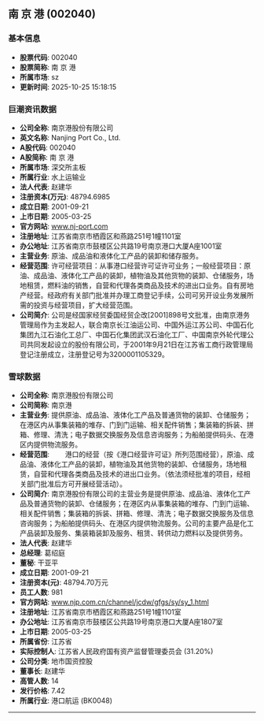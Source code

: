 ## 南 京 港 (002040)

### 基本信息

- **股票代码**: 002040
- **股票简称**: 南 京 港
- **所属市场**: sz
- **更新时间**: 2025-10-25 15:18:15

### 巨潮资讯数据

- **公司全称**: 南京港股份有限公司
- **英文名称**: Nanjing Port Co., Ltd.
- **A股代码**: 002040
- **A股简称**: 南 京 港
- **所属市场**: 深交所主板
- **所属行业**: 水上运输业
- **法人代表**: 赵建华
- **注册资本(万元)**: 48794.6985
- **成立日期**: 2001-09-21
- **上市日期**: 2005-03-25
- **官方网站**: www.nj-port.com
- **注册地址**: 江苏省南京市栖霞区和燕路251号1幢1101室
- **办公地址**: 江苏省南京市鼓楼区公共路19号南京港口大厦A座1001室
- **主营业务**: 原油、成品油和液体化工产品的装卸和储存服务。
- **经营范围**: 许可经营项目：从事港口经营许可证许可业务；一般经营项目：原油、成品油、液体化工产品的装卸，植物油及其他货物的装卸、仓储服务，场地租赁，燃料油的销售，自营和代理各类商品及技术的进出口业务。自有房地产经营。经政府有关部门批准并办理工商登记手续，公司可另开设业务发展所需的投资与经营项目，扩大经营范围。
- **公司简介**: 公司是经国家经贸委国经贸企改[2001]898号文批准，由南京港务管理局作为主发起人，联合南京长江油运公司、中国外运江苏公司、中国石化集团九江石油化工总厂、中国石化集团武汉石油化工厂、中国南京外轮代理公司共同发起设立的股份有限公司，于2001年9月21日在江苏省工商行政管理局登记注册成立，注册登记号为3200001105329。

### 雪球数据

- **公司全称**: 南京港股份有限公司
- **公司简称**: 南京港
- **主营业务**: 提供原油、成品油、液体化工产品及普通货物的装卸、仓储服务；在港区内从事集装箱的堆存、门到门运输、相关配件销售；集装箱的拆装、拼箱、修理、清洗；电子数据交换服务及信息咨询服务；为船舶提供码头、在港区内提供物流服务。
- **经营范围**: 　　港口的经营（按《港口经营许可证》所列范围经营），原油、成品油、液体化工产品的装卸，植物油及其他货物的装卸、仓储服务，场地租赁，自营和代理各类商品及技术的进出口业务。（依法须经批准的项目，经相关部门批准后方可开展经营活动）。
- **公司简介**: 南京港股份有限公司的主营业务是提供原油、成品油、液体化工产品及普通货物的装卸、仓储服务；在港区内从事集装箱的堆存、门到门运输、相关配件销售；集装箱的拆装、拼箱、修理、清洗；电子数据交换服务及信息咨询服务；为船舶提供码头、在港区内提供物流服务。公司的主要产品是化工产品装卸及服务、集装箱装卸及服务、租赁、转供动力燃料以及提供劳务。
- **法人代表**: 赵建华
- **总经理**: 葛绍庭
- **董秘**: 干亚平
- **成立日期**: 2001-09-21
- **注册资本(元)**: 48794.70万元
- **员工人数**: 981
- **官方网站**: www.njp.com.cn/channel/jcdw/gfgs/sy/sy_1.html
- **注册地址**: 江苏省南京市栖霞区和燕路251号1幢1101室
- **办公地址**: 江苏省南京市鼓楼区公共路19号南京港口大厦A座1807室
- **上市日期**: 2005-03-25
- **所属省份**: 江苏省
- **实际控制人**: 江苏省人民政府国有资产监督管理委员会 (31.20%)
- **公司分类**: 地市国资控股
- **董事长**: 赵建华
- **高管人数**: 14
- **发行价格**: 7.42
- **所属行业**: 港口航运 (BK0048)

---